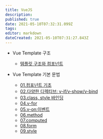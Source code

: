 ```yaml
---
title: VueJS
description: 
published: true
date: 2021-05-10T07:32:31.099Z
tags: 
editor: markdown
dateCreated: 2021-05-10T07:31:27.843Z
---
```


- Vue Template 구조
	- [템플릿 구조와 컴포넌트](http://35.247.115.28/ko/VueJS/Part03)

- Vue Template 기본 문법
	- [01.컴포넌트 기초](http://35.247.115.28/ko/VueJS/Part04/01)
  - [02.다양한 디렉티브: v-if/v-show/v-bind](http://35.247.115.28/ko/VueJS/Part04/02)
  - [03.class, style 바인딩](http://35.247.115.28/ko/VueJS/Part04/03)
  - [04.v-for](http://35.247.115.28/ko/VueJS/Part04/04)
  - [05.v-on:이벤트](http://35.247.115.28/ko/VueJS/Part04/05)
  - [06.method](http://35.247.115.28/ko/VueJS/Part04/06)
  - [07.computed](http://35.247.115.28/ko/VueJS/Part04/07)
  - [08.form](http://35.247.115.28/ko/VueJS/Part04/08)
  - [09.style](http://35.247.115.28/ko/VueJS/Part04/09)